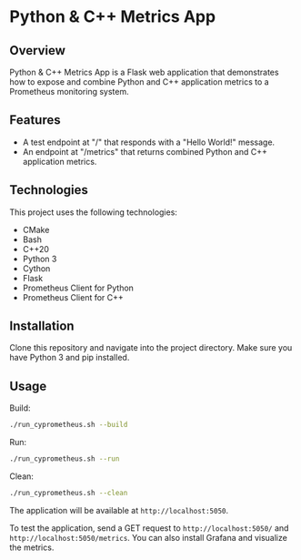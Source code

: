 # Python & C++ Metrics App

## Overview
Python & C++ Metrics App is a Flask web application that demonstrates how to expose and combine Python and C++ application metrics to a Prometheus monitoring system.

## Features
* A test endpoint at "/" that responds with a "Hello World!" message.
* An endpoint at "/metrics" that returns combined Python and C++ application metrics.

## Technologies
This project uses the following technologies:
* CMake
* Bash
* C++20
* Python 3
* Cython
* Flask
* Prometheus Client for Python
* Prometheus Client for C++

## Installation
Clone this repository and navigate into the project directory. Make sure you have Python 3 and pip installed.

## Usage
Build:
```bash
./run_cyprometheus.sh --build
```
Run:
```bash
./run_cyprometheus.sh --run
```
Clean:
```bash
./run_cyprometheus.sh --clean
```

The application will be available at `http://localhost:5050`.


To test the application, send a GET request to `http://localhost:5050/` and `http://localhost:5050/metrics`. You can also install Grafana and visualize the metrics.


